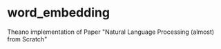 # word_embedding
Theano implementation of Paper "Natural Language Processing (almost) from Scratch"
